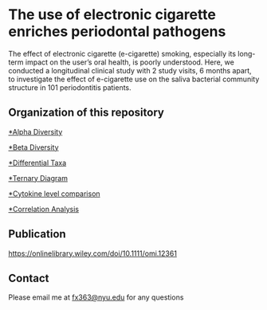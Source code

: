 # The use of electronic cigarette enriches periodontal pathogens 
The effect of electronic cigarette (e-cigarette) smoking, especially its long-term impact on the user’s oral health, is poorly understood. Here, we conducted a longitudinal clinical study with 2 study visits, 6 months apart, to investigate the effect of e-cigarette use on the saliva bacterial community structure in 101 periodontitis patients. 

 ## Organization of this repository
[*Alpha Diversity](https://github.com/Fangxi-Xu/E-cigarettes_Saliva_Microbiome/blob/main/Alpha_Diversity)

[*Beta Diversity](https://github.com/Fangxi-Xu/E-cigarettes_Saliva_Microbiome/tree/main/Beta_Diversity)

[*Differential Taxa](https://github.com/Fangxi-Xu/E-cigarettes_Saliva_Microbiome/tree/main/Differential_taxa)

[*Ternary Diagram](https://github.com/Fangxi-Xu/E-cigarettes_Saliva_Microbiome/tree/main/Ternary_diagram)

[*Cytokine level comparison](https://github.com/Fangxi-Xu/E-cigarettes_Saliva_Microbiome/tree/main/Cytokine_level_comparison)

[*Correlation Analysis](https://github.com/Fangxi-Xu/E-cigarettes_Saliva_Microbiome/tree/main/Correlation_analysis)

## Publication
https://onlinelibrary.wiley.com/doi/10.1111/omi.12361

## Contact
Please email me at fx363@nyu.edu for any questions


